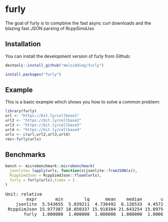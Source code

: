 
# furly

<!-- badges: start -->
<!-- badges: end -->

The goal of furly is to compbine the fast async curl downloads and the blazing fast JSON parsing of RcppSimdJso

## Installation

You can install the development version of furly from Github:
```r
devtools::install_github("melsiddieg/furly")
```


``` r
install.packages("furly")
```

## Example

This is a basic example which shows you how to solve a common problem:

``` r
library(furly)
url <- "https://bit.ly/cellbase1"
url2 <- "https://bit.ly/cellbase2"
url3 <- "https://bit.ly/cellbase3"
url4 <- "https://bit.ly/cellbase4"
urls <- c(url,url2,url3,url4)
res<-furly(urls)
```

## Benchmarks
``` r
bench <- microbenchmark::microbenchmark(
  jsonlite= lapply(urls, function(x)jsonlite::fromJSON(x)),
  RcppSimdJson = RcppSimdJson::fload(urls),
  furly = furly(urls),times = 3
)
```
<pre>
Unit: relative
        expr       min        lq      mean    median       uq       max neval
    jsonlite  5.543655  5.839211  4.736492  6.126533  4.45725  3.535009     3
 RcppSimJson 15.977387 18.850337 15.918384 21.643254 15.89797 12.723832     3
       furly  1.000000  1.000000  1.000000  1.000000  1.00000  1.000000     3
</pre>
